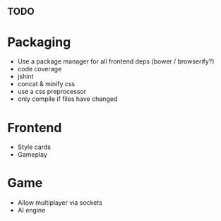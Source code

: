## TODO

# Packaging

* Use a package manager for all frontend deps (bower / browserify?)
* code coverage
* jshint
* concat & minify css
* use a css preprocessor
* only compile if files have changed

# Frontend

* Style cards
* Gameplay

# Game

* Allow multiplayer via sockets
* AI engine
